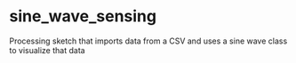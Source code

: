 # sine_wave_sensing
Processing sketch that imports data from a CSV and uses a sine wave class to visualize that data
